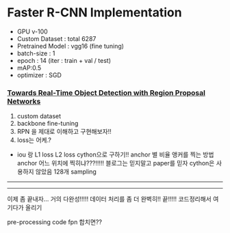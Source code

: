 # Faster R-CNN Implementation

- GPU v-100
- Custom Dataset : total 6287
- Pretrained Model : vgg16 (fine tuning)
- batch-size : 1
- epoch : 14 (iter : train + val / test)
- mAP:0.5
- optimizer : SGD

### [Towards Real-Time Object Detection with Region Proposal Networks](https://arxiv.org/pdf/1506.01497.pdf)

1. custom dataset
2. backbone fine-tuning
3. RPN 을 제대로 이해하고 구현해보자!!
4. loss는 어케.?
- iou 랑 L1 loss L2 loss cython으로 구하기!!
anchor 별 비율 앵커를 찍는 방법
anchor 어느 위치에 찍히냐???!!!!!
블로그는 믿지말고 paper를 믿자
cython은 사용하지 않았음
128개 sampling
---
---
이제 좀 끝내자...
거의 다완성!!!!!
데이터 처리를 좀 더 완벽히!!
끝!!!!!
코드정리해서 여기다가 올리기

pre-processing code
fpn 합치면??
